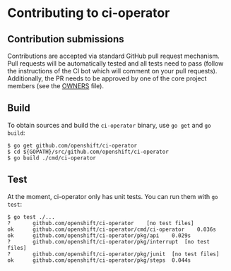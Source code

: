 # Contributing to ci-operator

## Contribution submissions

Contributions are accepted via standard GitHub pull request mechanism. Pull
requests will be automatically tested and all tests need to pass (follow the
instructions of the CI bot which will comment on your pull requests).
Additionally, the PR needs to be approved by one of the core project members
(see the [OWNERS](OWNERS) file).

## Build

To obtain sources and build the `ci-operator` binary, use `go get` and `go build`:

```
$ go get github.com/openshift/ci-operator
$ cd ${GOPATH}/src/github.com/openshift/ci-operator
$ go build ./cmd/ci-operator
```

## Test

At the moment, ci-operator only has unit tests. You can run them with `go test`:

```
$ go test ./...
?   	github.com/openshift/ci-operator	[no test files]
ok  	github.com/openshift/ci-operator/cmd/ci-operator	0.036s
ok  	github.com/openshift/ci-operator/pkg/api	0.029s
?   	github.com/openshift/ci-operator/pkg/interrupt	[no test files]
?   	github.com/openshift/ci-operator/pkg/junit	[no test files]
ok  	github.com/openshift/ci-operator/pkg/steps	0.044s
```
